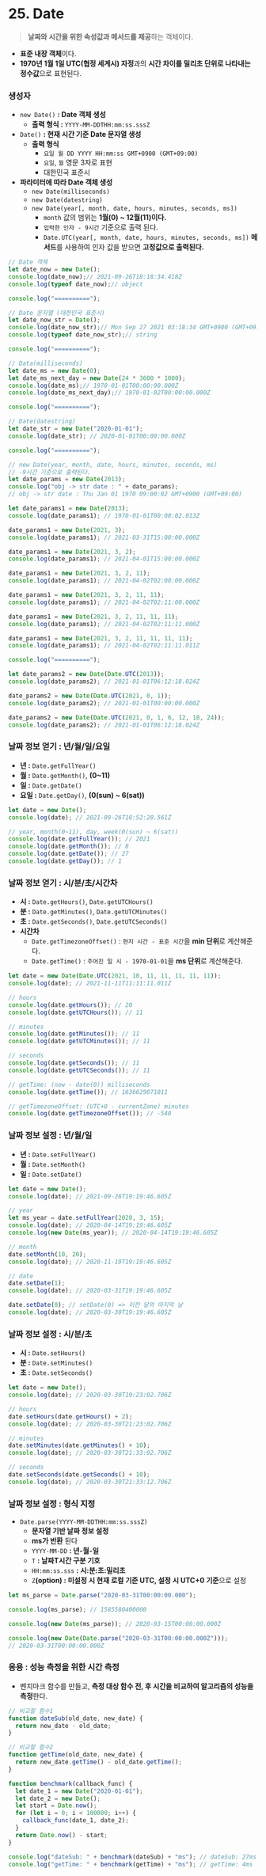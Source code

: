 # 25. Date
> **날짜와 시간을 위한 속성값과 메서드를 제공**하는 객체이다.

- **표준 내장 객체**이다.
- **1970년 1월 1일 UTC(협정 세계시) 자정**과의 **시간 차이를 밀리초 단위로 나타내는 정수값**으로 표현된다.

### 생성자

- `new Date()` **: Date 객체 생성**
    - **출력 형식 :** `YYYY-MM-DDTHH:mm:ss.sssZ`
- `Date()` **: 현재 시간 기준 Date 문자열 생성**
    - **출력 형식**
        - `요일 월 DD YYYY HH:mm:ss GMT+0900 (GMT+09:00)`
        - `요일`, `월` 영문 3자로 표현
        - 대한민국 표준시
- **파라미터에 따라 Date 객체 생성**
    - `new Date(milliseconds)`
    - `new Date(datestring)`
    - `new Date(year[, month, date, hours, minutes, seconds, ms])`
        - `month` 값의 범위는 **1월(0) ~ 12월(11)이다.**
        - `입력한 인자 - 9시간` 기준으로 출력 된다.
        - `Date.UTC(year[, month, date, hours, minutes, seconds, ms])` **메서드**를 사용하여 인자 값을 받으면 **고정값으로 출력된다.**

```jsx
// Date 객체
let date_now = new Date();
console.log(date_now);// 2021-09-26T18:18:34.418Z
console.log(typeof date_now);// object

console.log("==========");

// Date 문자열 (대한민국 표준시)
let date_now_str = Date();
console.log(date_now_str);// Mon Sep 27 2021 03:18:34 GMT+0900 (GMT+09:00)
console.log(typeof date_now_str);// string

console.log("==========");

// Data(milliseconds)
let date_ms = new Date(0);
let date_ms_next_day = new Date(24 * 3600 * 1000);
console.log(date_ms);// 1970-01-01T00:00:00.000Z
console.log(date_ms_next_day);// 1970-01-02T00:00:00.000Z

console.log("==========");

// Date(datestring)
let date_str = new Date("2020-01-01");
console.log(date_str); // 2020-01-01T00:00:00.000Z

console.log("==========");

// new Date(year, month, date, hours, minutes, seconds, ms)
// -9시간 기준으로 출력된다.
let date_params = new Date(2013);
console.log("obj -> str date : " + date_params);
// obj -> str date : Thu Jan 01 1970 09:00:02 GMT+0900 (GMT+09:00)

let date_params1 = new Date(2013);
console.log(date_params1); // 1970-01-01T00:00:02.013Z

date_params1 = new Date(2021, 3);
console.log(date_params1); // 2021-03-31T15:00:00.000Z

date_params1 = new Date(2021, 3, 2);
console.log(date_params1); // 2021-04-01T15:00:00.000Z

date_params1 = new Date(2021, 3, 2, 11);
console.log(date_params1); // 2021-04-02T02:00:00.000Z

date_params1 = new Date(2021, 3, 2, 11, 11);
console.log(date_params1); // 2021-04-02T02:11:00.000Z

date_params1 = new Date(2021, 3, 2, 11, 11, 11);
console.log(date_params1); // 2021-04-02T02:11:11.000Z

date_params1 = new Date(2021, 3, 2, 11, 11, 11, 11);
console.log(date_params1); // 2021-04-02T02:11:11.011Z

console.log("==========");

let date_params2 = new Date(Date.UTC(2013));
console.log(date_params2); // 2021-01-01T06:12:18.024Z

date_params2 = new Date(Date.UTC(2021, 0, 1));
console.log(date_params2); // 2021-01-01T00:00:00.000Z

date_params2 = new Date(Date.UTC(2021, 0, 1, 6, 12, 18, 24));
console.log(date_params2); // 2021-01-01T06:12:18.024Z
```

### 날짜 정보 얻기 : 년/월/일/요일

- **년 :** `Date.getFullYear()`
- **월 :** `Date.getMonth()`, **(0~11)**
- **일 :** `Date.getDate()`
- **요일 :** `Date.getDay()`, **(0(sun) ~ 6(sat))**

```jsx
let date = new Date();
console.log(date); // 2021-09-26T18:52:20.561Z

// year, month(0~11), day, week(0(sun) ~ 6(sat))
console.log(date.getFullYear()); // 2021
console.log(date.getMonth()); // 8
console.log(date.getDate()); // 27
console.log(date.getDay()); // 1
```

### 날짜 정보 얻기 : 시/분/초/시간차

- **시 :** `Date.getHours()`, `Date.getUTCHours()`
- **분 :** `Date.getMinutes()`, `Date.getUTCMinutes()`
- **초 :** `Date.getSeconds()`, `Date.getUTCSeconds()`
- **시간차**
    - `Date.getTimezoneOffset()` : `현지 시간 - 표준 시간`을 **min 단위**로 계산해준다.
    - `Date.getTime()` : `주어진 일 시 - 1970-01-01`을 **ms 단위**로 계산해준다.

```jsx
let date = new Date(Date.UTC(2021, 10, 11, 11, 11, 11, 11));
console.log(date); // 2021-11-11T11:11:11.011Z

// hours
console.log(date.getHours()); // 20
console.log(date.getUTCHours()); // 11

// minutes
console.log(date.getMinutes()); // 11
console.log(date.getUTCMinutes()); // 11

// seconds
console.log(date.getSeconds()); // 11
console.log(date.getUTCSeconds()); // 11

// getTime: (now - date(0)) milliseconds
console.log(date.getTime()); // 1636629071011

// getTimezoneOffset: (UTC+0 - currentZone) minutes
console.log(date.getTimezoneOffset()); // -540
```

### 날짜 정보 설정 : 년/월/일

- **년 :** `Date.setFullYear()`
- **월 :** `Date.setMonth()`
- **일 :** `Date.setDate()`

```jsx
let date = new Date();
console.log(date); // 2021-09-26T19:19:46.605Z

// year
let ms_year = date.setFullYear(2020, 3, 15);
console.log(date); // 2020-04-14T19:19:46.605Z
console.log(new Date(ms_year)); // 2020-04-14T19:19:46.605Z

// month
date.setMonth(10, 20);
console.log(date); // 2020-11-19T19:19:46.605Z

// date
date.setDate(1);
console.log(date); // 2020-03-31T19:19:46.605Z

date.setDate(0); // setDate(0) => 이전 달의 마지막 날
console.log(date); // 2020-03-30T19:19:46.605Z
```

### 날짜 정보 설정 : 시/분/초

- **시 :** `Date.setHours()`
- **분 :** `Date.setMinutes()`
- **초 :** `Date.setSeconds()`

```jsx
let date = new Date();
console.log(date); // 2020-03-30T19:23:02.706Z

// hours
date.setHours(date.getHours() + 2);
console.log(date); // 2020-03-30T21:23:02.706Z

// minutes
date.setMinutes(date.getMinutes() + 10);
console.log(date); // 2020-03-30T21:33:02.706Z

// seconds
date.setSeconds(date.getSeconds() + 10);
console.log(date); // 2020-03-30T21:33:12.706Z
```

### 날짜 정보 설정 : 형식 지정

- `Date.parse(YYYY-MM-DDTHH:mm:ss.sssZ)`
    - **문자열 기반 날짜 정보 설정**
    - **ms가 반환** 된다
    - `YYYY-MM-DD` **: 년-월-일**
    - `T` **: 날짜T시간 구분 기호**
    - `HH:mm:ss.sss` **: 시:분:초:밀리초**
    - `Z`**(option) : 미설정 시 현재 로컬 기준 UTC, 설정 시 UTC+0 기준**으로 설정

```jsx
let ms_parse = Date.parse("2020-03-31T00:00:00.000");

console.log(ms_parse); // 1585580400000

console.log(new Date(ms_parse)); // 2020-03-15T00:00:00.000Z

console.log(new Date(Date.parse("2020-03-31T00:00:00.000Z")));
// 2020-03-31T00:00:00.000Z
```

### 응용 : 성능 측정을 위한 시간 측정

- 벤치마크 함수를 만들고, **측정 대상 함수 전, 후 시간을 비교하여 알고리즘의 성능을 측정**한다.

```jsx
// 비교할 함수1
function dateSub(old_date, new_date) {
  return new_date - old_date;
}

// 비교할 함수2
function getTime(old_date, new_date) {
  return new_date.getTime() - old_date.getTime();
}

function benchmark(callback_func) {
  let date_1 = new Date("2020-01-01");
  let date_2 = new Date();
  let start = Date.now();
  for (let i = 0; i < 100000; i++) {
    callback_func(date_1, date_2);
  }
  return Date.now() - start;
}

console.log("dateSub: " + benchmark(dateSub) + "ms"); // dateSub: 27ms
console.log("getTime: " + benchmark(getTime) + "ms"); // getTime: 4ms
```
<br>
